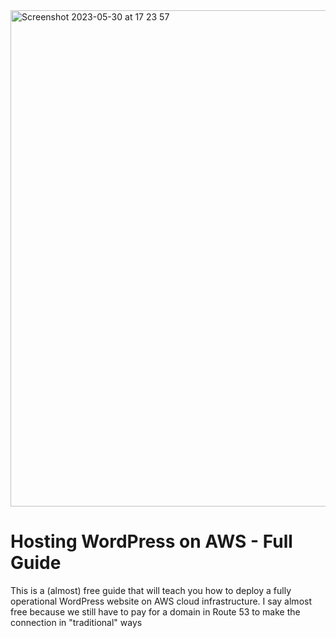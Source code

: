 <img width="794" alt="Screenshot 2023-05-30 at 17 23 57" src="https://github.com/leorickli/wordpress-aws/assets/106999054/925206ac-ced7-4f78-8e3b-61a258e48c03">

# Hosting WordPress on AWS - Full Guide

This is a (almost) free guide that will teach you how to deploy a fully operational WordPress website on AWS cloud infrastructure. I say almost free because we still have to pay for a domain in Route 53 to make the connection in "traditional" ways
